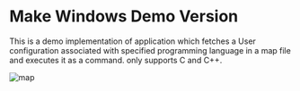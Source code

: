 # Make Windows Demo Version
This is a demo implementation of application which fetches a User configuration associated with specified programming language in a map file and executes it as a command.
only supports C and C++.

![map](https://github.com/mfc0d1ng/make/assets/131618380/d6113e8e-48ab-43b6-9928-b62a3413f9ae)


